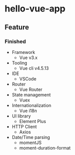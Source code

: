# hello-vue-app

## Feature
### Finished
* Framework
   * Vue v3.x
* Tooling
   * Vue cli v4.5.13
* IDE
   * VSCode
* Router
   * Vue Router
* State management
   * Vuex
* Internationalization
   * Vue i18n
* UI library
   * Element Plus
* HTTP Client
   * Axios
* Date/Time parsing
   * momentJS
   * moment-duration-format
